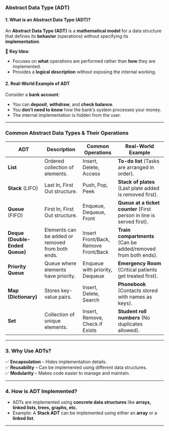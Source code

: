 ### **Abstract Data Type (ADT)**  

#### **1. What is an Abstract Data Type (ADT)?**  
An **Abstract Data Type (ADT)** is a **mathematical model** for a data structure that defines its **behavior** (operations) without specifying its **implementation**.  

🔹 **Key Idea:**  
- Focuses on **what** operations are performed rather than **how** they are implemented.  
- Provides a **logical description** without exposing the internal working.  

#### **2. Real-World Example of ADT**  
Consider a **bank account**:  
- You can **deposit**, **withdraw**, and **check balance**.  
- You **don’t need to know** how the bank’s system processes your money.  
- The internal implementation is hidden from the user.  

---

### **Common Abstract Data Types & Their Operations**  

| **ADT** | **Description** | **Common Operations** | **Real-World Example** |
|---------|---------------|----------------------|------------------------|
| **List** | Ordered collection of elements. | Insert, Delete, Access | **To-do list** (Tasks are arranged in order). |
| **Stack** (LIFO) | Last In, First Out structure. | Push, Pop, Peek | **Stack of plates** (Last plate added is removed first). |
| **Queue** (FIFO) | First In, First Out structure. | Enqueue, Dequeue, Front | **Queue at a ticket counter** (First person in line is served first). |
| **Deque (Double-Ended Queue)** | Elements can be added or removed from both ends. | Insert Front/Back, Remove Front/Back | **Train compartments** (Can be added/removed from both ends). |
| **Priority Queue** | Queue where elements have priority. | Enqueue with priority, Dequeue | **Emergency Room** (Critical patients get treated first). |
| **Map (Dictionary)** | Stores key-value pairs. | Insert, Delete, Search | **Phonebook** (Contacts stored with names as keys). |
| **Set** | Collection of unique elements. | Insert, Remove, Check if Exists | **Student roll numbers** (No duplicates allowed). |

---

### **3. Why Use ADTs?**  
✅ **Encapsulation** – Hides implementation details.  
✅ **Reusability** – Can be implemented using different data structures.  
✅ **Modularity** – Makes code easier to manage and maintain.  

---

### **4. How is ADT Implemented?**  
- ADTs are implemented using **concrete data structures** like **arrays, linked lists, trees, graphs, etc.**  
- Example: A **Stack ADT** can be implemented using either an **array** or a **linked list**.  

---